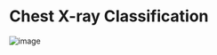 # Chest X-ray Classification
![image](https://github.com/Nagi2003/Chest-X_ray-Classifier/assets/117716956/713c175e-3350-4ad3-ae59-89eda60a1b60)
